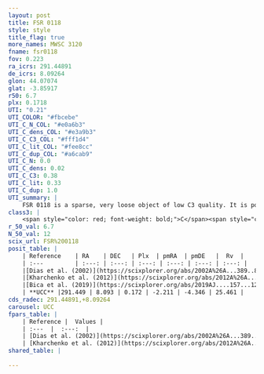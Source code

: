 ```yaml
---
layout: post
title: FSR 0118
style: style
title_flag: true
more_names: MWSC 3120
fname: fsr0118
fov: 0.223
ra_icrs: 291.44891
de_icrs: 8.09264
glon: 44.07074
glat: -3.85917
r50: 6.7
plx: 0.1718
UTI: "0.21"
UTI_COLOR: "#fbcebe"
UTI_C_N_COL: "#e0a6b3"
UTI_C_dens_COL: "#e3a9b3"
UTI_C_C3_COL: "#fff1d4"
UTI_C_lit_COL: "#fee8cc"
UTI_C_dup_COL: "#a6cab9"
UTI_C_N: 0.0
UTI_C_dens: 0.02
UTI_C_C3: 0.38
UTI_C_lit: 0.33
UTI_C_dup: 1.0
UTI_summary: |
    FSR 0118 is a sparse, very loose object of low C3 quality. It is poorly studied in the literature, with no articles listed in the last 6 years.<br><br><span style="color: #99180f; font-weight: bold;">Warning: </span>contains less than 25 stars with <i>P>0.5</i> estimated.
class3: |
    <span style="color: red; font-weight: bold;">C</span><span style="color: #FFC300; font-weight: bold;">B</span>
r_50_val: 6.7
N_50_val: 12
scix_url: FSR%200118
posit_table: |
    | Reference    | RA    | DEC   | Plx  | pmRA  | pmDE   |  Rv  |
    | :---         | :---: | :---: | :---: | :---: | :---: | :---: |
    |[Dias et al. (2002)](https://scixplorer.org/abs/2002A%26A...389..871D) | 291.438 | 8.095 | -- | -5.78 | -3.56 | -- |
    |[Kharchenko et al. (2012)](https://scixplorer.org/abs/2012A%26A...543A.156K) | 291.428 | 8.08 | -- | -5.78 | -3.56 | -- |
    |[Bica et al. (2019)](https://scixplorer.org/abs/2019AJ....157...12B) | 291.445 | 8.096 | -- | -- | -- | -- |
    | **UCC** |291.449 | 8.093 | 0.172 | -2.211 | -4.346 | 25.461 | 
cds_radec: 291.44891,+8.09264
carousel: UCC
fpars_table: |
    | Reference |  Values |
    | :---  |  :---:  |
    | [Dias et al. (2002)](https://scixplorer.org/abs/2002A%26A...389..871D) | `E(B-V)=0.625, Dist=2883.0, Age=9.025` |
    | [Kharchenko et al. (2012)](https://scixplorer.org/abs/2012A%26A...543A.156K) | `e_bv=0.625, distance=2883, log_age=9.025` |
shared_table: |
    
---
```

